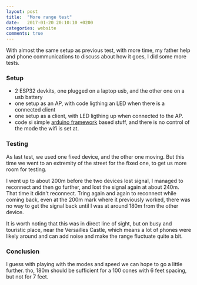 ```yaml
---
layout: post
title:  "More range test"
date:   2017-01-20 20:10:10 +0200
categories: website
comments: true
---
```

With almost the same setup as previous test, with more time, my father help and
phone communications to discuss about how it goes, I did some more tests.

### Setup

- 2 ESP32 devkits, one plugged on a laptop usb, and the other one on a usb
  battery
- one setup as an AP, with code ligthing an LED when there is a connected client
- one setup as a client, with LED ligthing up when connected to the AP.
- code si simple [arduino
  framework](https://github.com/espressif/arduino-esp32) based stuff, and there
  is no control of the mode the wifi is set at.

### Testing

As last test, we used one fixed device, and the other one moving. But this time
we went to an extremity of the street for the fixed one, to get us more room
for testing.

I went up to about 200m before the two devices lost signal, I managed to
reconnect and then go further, and lost the signal again at about 240m. That
time it didn't reconnect. Tring again and again to reconnect while coming back,
even at the 200m mark where it previously worked, there was no way to get the
signal back until I was at around 180m from the other device.

It is worth noting that this was in direct line of sight, but on busy and
touristic place, near the Versailles Castle, which means a lot of phones were
likely around and can add noise and make the range fluctuate quite a bit.

### Conclusion

I guess with playing with the modes and speed we can hope to go a little
further. tho, 180m should be sufficient for a 100 cones with 6 feet spacing,
but not for 7 feet.

